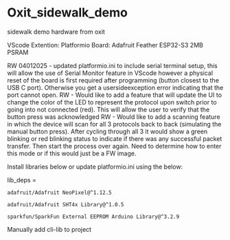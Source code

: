 # Oxit_sidewalk_demo
sidewalk demo hardware from oxit

VScode Extention: Platformio
Board: Adafruit Feather ESP32-S3 2MB PSRAM

RW 04012025 - updated platformio.ini to include serial terminal setup, this will allow the use of Serial Monitor feature in VScode however a physical reset of the board is first required after programming (button closest to the USB C port).  Otherwise you get a usersideexception error indicating that the port cannot open.
RW - Would like to add a feature that will update the UI to change the color of the LED to represent the protocol upon switch prior to going into not connected (red).  This will allow the user to verify that the button press was acknowledged
RW - Would like to add a scanning feature in which the device will scan for all 3 protocols back to back (simulating the manual button press).  After cycling through all 3 it would show a green blinking or red blinking status to indicate if there was any successful packet transfer.  Then start the process over again.  Need to determine how to enter this mode or if this would just be a FW image.


Install libraries below or update platformio.ini using the below:

lib_deps = 
	
 	adafruit/Adafruit NeoPixel@^1.12.5
 
	adafruit/Adafruit SHT4x Library@^1.0.5
 
	sparkfun/SparkFun External EEPROM Arduino Library@^3.2.9  

Manually add cli-lib to project 



